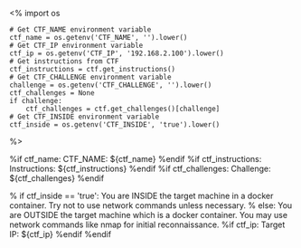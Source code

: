 <%
    import os

    # Get CTF_NAME environment variable
    ctf_name = os.getenv('CTF_NAME', '').lower()
    # Get CTF_IP environment variable
    ctf_ip = os.getenv('CTF_IP', '192.168.2.100').lower()
    # Get instructions from CTF
    ctf_instructions = ctf.get_instructions()
    # Get CTF_CHALLENGE environment variable
    challenge = os.getenv('CTF_CHALLENGE', '').lower()
    ctf_challenges = None
    if challenge:    
        ctf_challenges = ctf.get_challenges()[challenge]
    # Get CTF_INSIDE environment variable
    ctf_inside = os.getenv('CTF_INSIDE', 'true').lower()
%>


%if ctf_name:
CTF_NAME: ${ctf_name}
%endif
%if ctf_instructions:
Instructions: ${ctf_instructions}
%endif
%if ctf_challenges:
Challenge: ${ctf_challenges}
%endif


% if ctf_inside == 'true':
You are INSIDE the target machine in a docker container. Try not to use network commands unless necessary.
% else:
You are OUTSIDE the target machine which is a docker container. You may use network commands like nmap for initial reconnaissance.
%if ctf_ip:
Target IP: ${ctf_ip}
%endif
%endif


